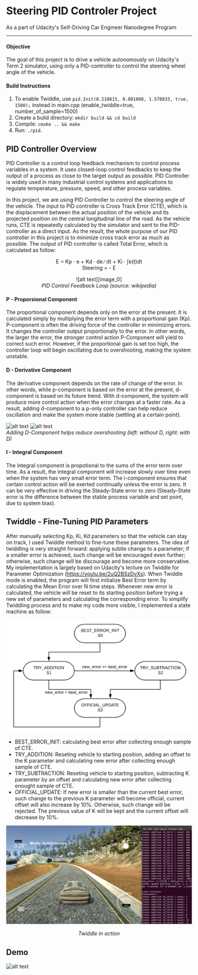 [//]: # (Image References)
[image_0]: ./pid.png "PID Diagram"
[image_1]: ./twiddle_sm.png "Twiddle State Machine"
[image_2]: ./twiddle_in_action.png "Twiddle Test"
[image_3]: ./p_only_controller.gif "P Only Controller"
[image_4]: ./pid_controller.gif "PID Controller"
[image_5]: ./demo.gif "PID Demo"

# Steering PID Controler Project
As a part of Udacity's Self-Driving Car Engineer Nanodegree Program

---

#### Objective
The goal of this project is to drive a vehicle autonomously on Udacity's Term 2 simulator, using only a PID-controller to control the steering wheel angle of the vehicle.

#### Build Instructions
1. To enable Twiddle, use `pid.Init(0.210815, 0.001000, 1.570833, true, 1500);` instead in main.cpp (enable_twiddle=true, number_of_sample=1500)
2. Create a build directory: `mkdir build && cd build`
3. Compile: `cmake .. && make`
4. Run: `./pid`. 

## PID Controller Overview

PID Controller is a control loop feedback mechanism to control process variables in a system. It uses closed-loop control feedbacks to keep the output of a process as close to the target output as possible. PID Controller is widely used in many industrial control systems and applications to regulate temperature, pressure, speed, and other process variables.

In this project, we are using PID Controller to control the steering angle of the vehicle. The input to PID controller is Cross Track Error (CTE), which is the displacement between the actual position of the vehicle and its projected position on the central longitudinal line of the road. As the vehicle runs, CTE is repeatedly calculated by the simulator and sent to the PID-controller as a direct input. As the result, the whole purpose of our PID controller in this project is to minimize cross track error as much as possible. The output of PID controller is called Total Error, which is calculated as follow: <br>
<p align="center">
E = Kp · e + Kd · de ∕ dt + Ki · ∫e(t)dt<br>
Steering = - E <br>
</p>
<p align="center">
![alt text][image_0] <br>
<i>PID Control Feedback Loop (source: wikipedia)</i>
</p>

#### P - Proporsional Component

The proportional component depends only on the error at the present. It is calculated simply by multiplying the error term with a proportional gain (Kp). P-component is often the driving force of the controller in minimizing errors. It changes the controller output proportionally to the error. In other words, the larger the error, the stronger control action P-Component will yield to correct such error. However, if the proportional gain is set too high, the controller loop will begin oscillating due to overshooting, making the system unstable.

#### D - Derivative Component

The derivative component depends on the rate of change of the error. In other words, while p-component is based on the error at the present, d-component is based on its future trend. With d-component, the system will produce more control action when the error changes at a faster rate. As a result, adding d-component to a p-only controller can help reduce oscillation and make the system more stable (settling at a certain point).

![alt text][image_3]  ![alt text][image_4] <br>
<i>Adding D-Component helps reduce overshooting (left: without D, right: with D)</i>

#### I - Integral Component

The integral component is propotional to the sums of the error term over time. As a result, the integral component will increase slowly over time even when the system has very small error term. The i-component ensures that certain control action will be exerted continually unless the error is zero. It can be very effective in driving the Steady-State error to zero (Steady-State error is the difference between the stable process variable and set point, due to system bias).

## Twiddle - Fine-Tuning PID Parameters

After manually selecting Kp, Ki, Kd parameters so that the vehicle can stay on track, I used Twiddle method to fine-tune these parameters. The idea of twiddling is very straight forward: applying subtle change to a parameter; if a smaller error is achieved, such change will be encouraged even further; otherwise, such change will be discourage and become more conservative. My implementation is largely based on Udacity's lecture on Twiddle for Parameter Optimization (https://youtu.be/2uQ2BSzDvXs). When Twiddle mode is enabled, the program will first initialize Best Error term by calculating the Mean Error over N time steps. Whenever new error is calculated, the vehicle will be reset to its starting position before trying a new set of parameters and calculating the corresponding error. To simplify Twiddling process and to make my code more visible, I implemented a state machine as follow:

![alt text][image_1]

- BEST_ERROR_INIT: calculating best error after collecting enough sample of CTE.
- TRY_ADDITION: Reseting vehicle to starting position, adding an offset to the K parameter and calculating new error after collecting enough sample of CTE.
- TRY_SUBTRACTION: Reseting vehicle to starting position, subtracting K parameter by an offset and calculating new error after collecting enought sample of CTE.
- OFFICIAL_UPDATE: If new error is smaller than the current best error, such change to the previous K parameter will become official, current offset will also increase by 10%. Otherwise, such change will be rejected. The previous value of K will be kept and the current offset will decrease by 10%.

![alt text][image_2]

<p align="center">
<i>Twiddle in action</i>
</p>

## Demo

![alt text][image_5]



